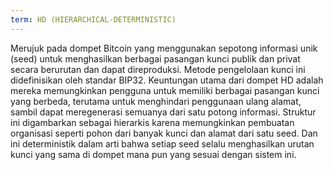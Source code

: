 ```yaml
---
term: HD (HIERARCHICAL-DETERMINISTIC)
---
```


Merujuk pada dompet Bitcoin yang menggunakan sepotong informasi unik (seed) untuk menghasilkan berbagai pasangan kunci publik dan privat secara berurutan dan dapat direproduksi. Metode pengelolaan kunci ini didefinisikan oleh standar BIP32. Keuntungan utama dari dompet HD adalah mereka memungkinkan pengguna untuk memiliki berbagai pasangan kunci yang berbeda, terutama untuk menghindari penggunaan ulang alamat, sambil dapat meregenerasi semuanya dari satu potong informasi. Struktur ini digambarkan sebagai hierarkis karena memungkinkan pembuatan organisasi seperti pohon dari banyak kunci dan alamat dari satu seed. Dan ini deterministik dalam arti bahwa setiap seed selalu menghasilkan urutan kunci yang sama di dompet mana pun yang sesuai dengan sistem ini.